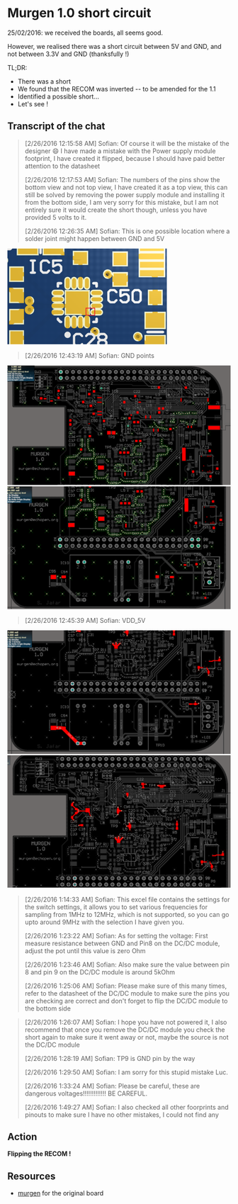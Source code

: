 Murgen 1.0 short circuit
===

25/02/2016: we received the boards, all seems good.

However, we realised there was a short circuit between 5V and GND, and not between 3.3V and GND (thanksfully !) 

TL;DR:
* There was a short
* We found that the RECOM was inverted -- to be amended for the 1.1
* Identified a possible short...
* Let's see !



## Transcript of the chat

>[2/26/2016 12:15:58 AM] Sofian: Of course it will be the mistake of the designer :smile: I have made a mistake with the Power supply module footprint, I have created it flipped, because I should have paid better attention to the datasheet
>
>[2/26/2016 12:17:53 AM] Sofian: The numbers of the pins show the bottom view and not top view, I have created it as a top view, this can still be solved by removing the power supply module and installing it from the bottom side, I am very sorry for this mistake, but I am not entirely sure it would create the short though, unless you have provided 5 volts to it.
>
>[2/26/2016 12:26:35 AM] Sofian: This is one possible location where a solder joint might happen between GND and 5V

![Possible short](Images/PossibleShort.png)

>
>[2/26/2016 12:43:19 AM] Sofian: GND points
 
![GND Points 1](Images/GND1.png)
![GND Points 2](Images/GND2.png)
 
>[2/26/2016 12:45:39 AM] Sofian: VDD_5V
 
![5V Points 1](Images/5V1.png)
![5V Points 2](Images/5V2.png)
 
>[2/26/2016 1:14:33 AM] Sofian: This excel file contains the settings for the switch settings, it allows you to set various frequencies for sampling from 1MHz to 12MHz, which is not supported, so you can go upto around 9MHz with the selection I have given you.
>
>[2/26/2016 1:23:22 AM] Sofian: As for setting the voltage: First measure resistance between GND and Pin8 on the DC/DC module, adjust the pot until this value is zero Ohm
>
>[2/26/2016 1:23:46 AM] Sofian: Also make sure the value between pin 8 and pin 9 on the DC/DC module is around 5kOhm
>
>[2/26/2016 1:25:06 AM] Sofian: Please make sure of this many times, refer to the datasheet of the DC/DC module to make sure the pins you are checking are correct
and don't forget to flip the DC/DC module to the bottom side

>[2/26/2016 1:26:07 AM] Sofian: I hope you have not powered it, I also recommend that once you remove the DC/DC module you check the short again to make sure it went away or not, maybe the source is not the DC/DC module
>
>[2/26/2016 1:28:19 AM] Sofian: TP9 is GND pin by the way
>
>[2/26/2016 1:29:50 AM] Sofian: I am sorry for this stupid mistake Luc.
>
>[2/26/2016 1:33:24 AM] Sofian: Please be careful, these are dangerous voltages!!!!!!!!!!!!! BE CAREFUL.
>
>[2/26/2016 1:49:27 AM] Sofian: I also checked all other foorprints and pinouts to make sure I have no other mistakes, I could not find any

## Action

**Flipping the RECOM !**


## Resources

 * [murgen](https://github.com/kelu124/murgen-dev-kit) for the original board

